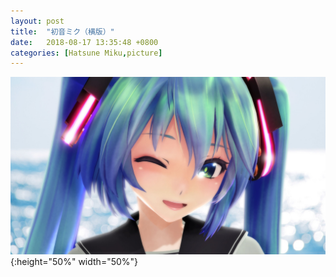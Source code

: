 ```yaml
---
layout: post
title:  "初音ミク（横版）"
date:   2018-08-17 13:35:48 +0800
categories: [Hatsune Miku,picture]
---
```

![Miku_2](https://github.com/happyzhao1996/happyzhao1996.github.io/raw/master/_posts/images/Miku_l.jpg){:height="50%" width="50%"}
